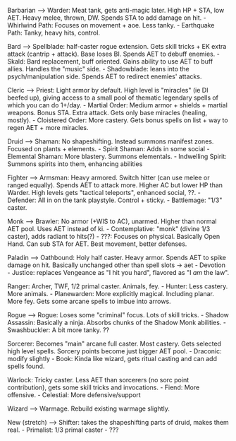 Barbarian --> Warder: Meat tank, gets anti-magic later. High HP + STA, low AET. Heavy melee, thrown, DW. Spends STA to add damage on hit.
	- Whirlwind Path: Focuses on movement + aoe. Less tanky.
	- Earthquake Path: Tanky, heavy hits, control.

Bard --> Spellblade: half-caster rogue extension. Gets skill tricks + EK extra attack (cantrip + attack). Base loses BI. Spends AET to debuff enemies.
	- Skald: Bard replacement, buff oriented. Gains ability to use AET to buff allies. Handles the "music" side.
	- Shadowblade: leans into the psych/manipulation side. Spends AET to redirect enemies' attacks.

Cleric --> Priest: Light armor by default. High level is "miracles" (ie DI beefed up), giving access to a small pool of thematic legendary spells of which you can do 1+/day.
	- Martial Order: Medium armor + shields + martial weapons. Bonus STA. Extra attack. Gets only base miracles (healing, mostly).
	- Cloistered Order: More castery. Gets bonus spells on list + way to regen AET + more miracles.

Druid --> Shaman: No shapeshifting. Instead summons manifest zones. Focused on plants + elements.
	- Spirit Shaman: Adds in some social
	- Elemental Shaman: More blastery. Summons elementals.
	- Indwelling Spirit: Summons spirits into them, enhancing abilities

Fighter --> Armsman: Heavy armored. Switch hitter (can use melee or ranged equally). Spends AET to attack more. Higher AC but lower HP than Warder. High levels gets "tactical teleports", enhanced social, ??.
	- Defender: All in on the tank playstyle. Control + sticky.
	- Battlemage: "1/3" caster.

Monk --> Brawler: No armor (+WIS to AC), unarmed. Higher than normal AET pool. Uses AET instead of ki.
	- Contemplative: "monk" (divine 1/3 caster), adds radiant to hits(?)
	- ???: Focuses on physical. Basically Open Hand. Can sub STA for AET. Best movement, better defenses.

Paladin --> Oathbound: Holy half caster. Heavy armor. Spends AET to spike damage on hit. Basically unchanged other than spell slots -> aet
	- Devotion
	- Justice: replaces Vengeance as "I hit you hard", flavored as "I _am_ the law".

Ranger: Archer, TWF, 1/2 primal caster. Animals, fey.
	- Hunter: Less castery. More animals.
	- Planewarden: More explicitly magical. Including planar. More fey. Gets some arcane spells to imbue into arrows.

Rogue --> Rogue: Loses some "criminal" focus. Lots of skill tricks.
	- Shadow Assassin: Basically a ninja. Absorbs chunks of the Shadow Monk abilities.
	- Swashbuckler: A bit more tanky. ??

Sorcerer: Becomes "main" arcane full caster. Most castery. Gets selected high level spells. Sorcery points become just bigger AET pool.
	- Draconic: modify slightly
	- Book: Kinda like wizard, gets ritual casting and can add spells found.

Warlock: Tricky caster. Less AET than sorcerers (no sorc point contribution), gets some skill tricks and invocations.
	- Fiend: More offensive.
	- Celestial: More defensive/support

Wizard --> Warmage. Rebuild existing warmage slightly.

New (stretch) --> Shifter: takes the shapeshifting parts of druid, makes them real.
	- Primalist: 1/3 primal caster
	- ???